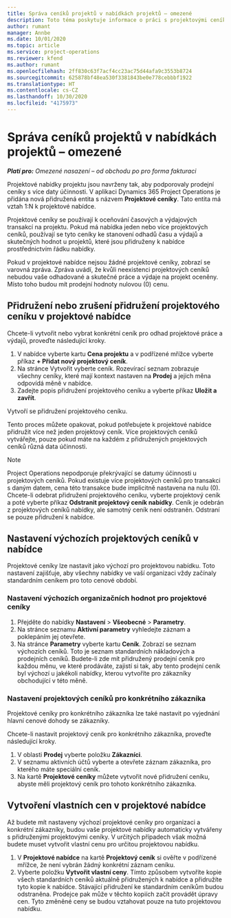 ```yaml
---
title: Správa ceníků projektů v nabídkách projektů – omezené
description: Toto téma poskytuje informace o práci s projektovými ceníky v nabídkách. (Sales)
author: rumant
manager: Annbe
ms.date: 10/01/2020
ms.topic: article
ms.service: project-operations
ms.reviewer: kfend
ms.author: rumant
ms.openlocfilehash: 2ff830c63f7acf4cc23ac75d44afa9c3553b8724
ms.sourcegitcommit: 625878bf48ea530f3381843be0e778cebbbf1922
ms.translationtype: HT
ms.contentlocale: cs-CZ
ms.lasthandoff: 10/30/2020
ms.locfileid: "4175973"
---
```

# <a name="manage-project-price-lists-on-project-quotes---lite"></a>Správa ceníků projektů v nabídkách projektů – omezené

_**Platí pro:** Omezené nasazení – od obchodu po pro forma fakturaci_

Projektové nabídky projektu jsou navrženy tak, aby podporovaly prodejní ceníky s více daty účinnosti. V aplikaci Dynamics 365 Project Operations je přidána nová přidružená entita s názvem **Projektové ceníky**. Tato entita má vztah 1:N k projektové nabídce.

Projektové ceníky se používají k oceňování časových a výdajových transakcí na projektu. Pokud má nabídka jeden nebo více projektových ceníků, používají se tyto ceníky ke stanovení odhadů času a výdajů a skutečných hodnot u projektů, které jsou přidruženy k nabídce prostřednictvím řádku nabídky.

Pokud v projektové nabídce nejsou žádné projektové ceníky, zobrazí se varovná zpráva. Zpráva uvádí, že kvůli neexistenci projektových ceníků nebudou vaše odhadované a skutečné práce a výdaje na projekt oceněny. Místo toho budou mít prodejní hodnoty nulovou (0) cenu.

## <a name="associate-or-disassociate-a-project-price-list-on-a-project-quote"></a>Přidružení nebo zrušení přidružení projektového ceníku v projektové nabídce

Chcete-li vytvořit nebo vybrat konkrétní ceník pro odhad projektové práce a výdajů, proveďte následující kroky.

1. V nabídce vyberte kartu **Cena projektu** a v podřízené mřížce vyberte příkaz **+ Přidat nový projektový ceník**.
2. Na stránce Vytvořit vyberte ceník. Rozevírací seznam zobrazuje všechny ceníky, které mají kontext nastaven na **Prodej** a jejich měna odpovídá měně v nabídce.
4. Zadejte popis přidružení projektového ceníku a vyberte příkaz **Uložit a zavřít**.

Vytvoří se přidružení projektového ceníku.

Tento proces můžete opakovat, pokud potřebujete k projektové nabídce přidružit více než jeden projektový ceník. Více projektových ceníků vytvářejte, pouze pokud máte na každém z přidružených projektových ceníků různá data účinnosti.

> [!NOTE]
> Project Operations nepodporuje překrývající se datumy účinnosti u projektových ceníků. Pokud existuje více projektových ceníků pro transakci s daným datem, cena této transakce bude implicitně nastavena na nulu (0).
Chcete-li odebrat přidružení projektového ceníku, vyberte projektový ceník a poté vyberte příkaz **Odstranit projektový ceník nabídky**. Ceník je odebrán z projektových ceníků nabídky, ale samotný ceník není odstraněn. Odstraní se pouze přidružení k nabídce.

## <a name="set-up-default-project-price-lists-on-a-quote"></a>Nastavení výchozích projektových ceníků v nabídce

Projektové ceníky lze nastavit jako výchozí pro projektovou nabídku. Toto nastavení zajišťuje, aby všechny nabídky ve vaší organizaci vždy začínaly standardním ceníkem pro toto cenové období.

### <a name="set-up-organizational-default-for-project-price-lists"></a>Nastavení výchozích organizačních hodnot pro projektové ceníky

1. Přejděte do nabídky **Nastavení** > **Všeobecné** > **Parametry**.
2. Na stránce seznamu **Aktivní parametry** vyhledejte záznam a poklepáním jej otevřete. 
3. Na stránce **Parametry** vyberte kartu **Ceník**. Zobrazí se seznam výchozích ceníků. Toto je seznam standardních nákladových a prodejních ceníků. Budete-li zde mít přidružený prodejní ceník pro každou měnu, ve které prodáváte, zajistí si tak, aby tento prodejní ceník byl výchozí u jakékoli nabídky, kterou vytvoříte pro zákazníky obchodující v této měně.

### <a name="set-up-customer-specific-project-price-lists"></a>Nastavení projektových ceníků pro konkrétního zákazníka

Projektové ceníky pro konkrétního zákazníka lze také nastavit po vyjednání hlavní cenové dohody se zákazníky.

Chcete-li nastavit projektový ceník pro konkrétního zákazníka, proveďte následující kroky.

1. V oblasti **Prodej** vyberte položku **Zákazníci**.
2. V seznamu aktivních účtů vyberte a otevřete záznam zákazníka, pro kterého máte speciální ceník.
3. Na kartě **Projektové ceníky** můžete vytvořit nové přidružení ceníku, abyste měli projektový ceník pro tohoto konkrétního zákazníka.

## <a name="create-custom-pricing-on-a-project-quote"></a>Vytvoření vlastních cen v projektové nabídce

Až budete mít nastaveny výchozí projektové ceníky pro organizaci a konkrétní zákazníky, budou vaše projektové nabídky automaticky vytvářeny s přidruženými projektovými ceníky. V určitých případech však možná budete muset vytvořit vlastní cenu pro určitou projektovou nabídku. 

1. V **Projektové nabídce** na kartě **Projektový ceník** si ověřte v podřízené mřížce, že není vybrán žádný konkrétní záznam ceníku.
2. Vyberte položku **Vytvořit vlastní ceny**. Tímto způsobem vytvoříte kopie všech standardních ceníků aktuálně přidružených k nabídce a přidružíte tyto kopie k nabídce. Stávající přidružení ke standardním ceníkům budou odstraněna. Prodejce pak může v těchto kopiích začít provádět úpravy cen. Tyto změněné ceny se budou vztahovat pouze na tuto projektovou nabídku.
